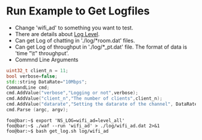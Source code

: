 # Run Example to Get Logfiles

* Change 'wifi_ad' to something you want to test.
* There are details about [Log Level](https://www.nsnam.org/docs/manual/html/logging.html#severity-and-level-options).
* Can get Log of chatting in './log/*room.dat' files.
* Can get Log of throughput in './log/*_pt.dat' file. The format of data is 'time "\t" throughput'.
* Commnd Line Arguments

```c++
uint32_t client_n = 11;
bool verbose=false;		
std::string DataRate="10Mbps";
CommandLine cmd;
cmd.AddValue("verbose","Logging or not",verbose);
cmd.AddValue("client_n","The number of clients",client_n);
cmd.AddValue("datarate","Setting the datarate of the channel", DataRate);cmd.Parse (argc, argv);
cmd.Parse (argc, argv);
```


```console
foo@bar:~$ export 'NS_LOG=wifi_ad=level_all'
foo@bar:~$ ./waf --run 'wifi_ad' > ./log/wifi_ad.dat 2>&1
foo@bar:~$ bash get_log.sh log/wifi_ad
```
